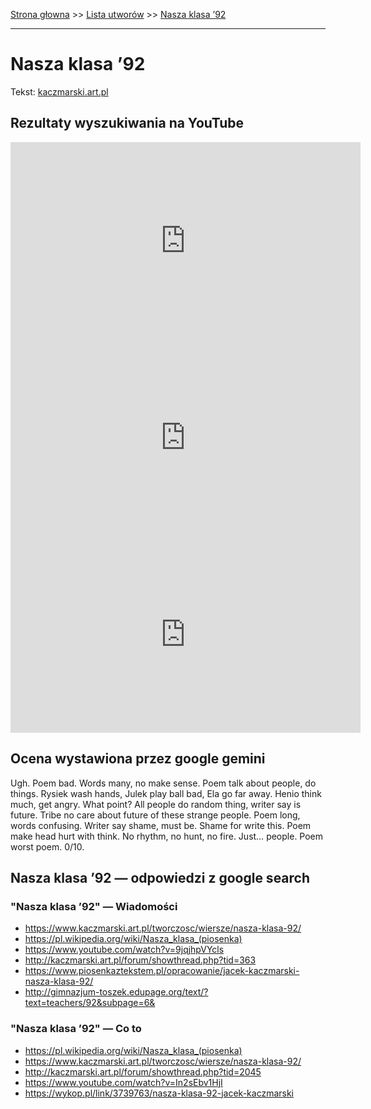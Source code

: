 [Strona głowna](../index.md) >> [Lista utworów](../list.md) >> [Nasza klasa ’92](347.md)

---

# Nasza klasa ’92

Tekst: [kaczmarski.art.pl](https://www.kaczmarski.art.pl/tworczosc/wiersze/nasza-klasa-92/)

## Rezultaty wyszukiwania na YouTube

<iframe width="560" height="315" src="https://www.youtube.com/embed/In2sEbv1HjI?si=IdontcarewhotheIRSsendsImnotpayingtaxes" title="YouTube video player" frameborder="0" allow="accelerometer; autoplay; clipboard-write; encrypted-media; gyroscope; picture-in-picture; web-share" referrerpolicy="strict-origin-when-cross-origin" allowfullscreen></iframe>

<iframe width="560" height="315" src="https://www.youtube.com/embed/9jqjhpVYcls?si=IdontcarewhotheIRSsendsImnotpayingtaxes" title="YouTube video player" frameborder="0" allow="accelerometer; autoplay; clipboard-write; encrypted-media; gyroscope; picture-in-picture; web-share" referrerpolicy="strict-origin-when-cross-origin" allowfullscreen></iframe>

<iframe width="560" height="315" src="https://www.youtube.com/embed/NTNcxGVgn9I?si=IdontcarewhotheIRSsendsImnotpayingtaxes" title="YouTube video player" frameborder="0" allow="accelerometer; autoplay; clipboard-write; encrypted-media; gyroscope; picture-in-picture; web-share" referrerpolicy="strict-origin-when-cross-origin" allowfullscreen></iframe>

## Ocena wystawiona przez google gemini

Ugh. Poem bad. Words many, no make sense. Poem talk about people, do things. Rysiek wash hands, Julek play ball bad, Ela go far away. Henio think much, get angry. What point? All people do random thing, writer say is future. Tribe no care about future of these strange people. Poem long, words confusing. Writer say shame, must be. Shame for write this. Poem make head hurt with think. No rhythm, no hunt, no fire. Just… people. Poem worst poem. 0/10.


## Nasza klasa ’92 — odpowiedzi z google search

### "Nasza klasa ’92" — Wiadomości

 - <https://www.kaczmarski.art.pl/tworczosc/wiersze/nasza-klasa-92/>
 - <https://pl.wikipedia.org/wiki/Nasza_klasa_(piosenka)>
 - <https://www.youtube.com/watch?v=9jqjhpVYcls>
 - <http://kaczmarski.art.pl/forum/showthread.php?tid=363>
 - <https://www.piosenkaztekstem.pl/opracowanie/jacek-kaczmarski-nasza-klasa-92/>
 - <http://gimnazjum-toszek.edupage.org/text/?text=teachers/92&subpage=6&>

### "Nasza klasa ’92" — Co to

 - <https://pl.wikipedia.org/wiki/Nasza_klasa_(piosenka)>
 - <https://www.kaczmarski.art.pl/tworczosc/wiersze/nasza-klasa-92/>
 - <http://kaczmarski.art.pl/forum/showthread.php?tid=2045>
 - <https://www.youtube.com/watch?v=In2sEbv1HjI>
 - <https://wykop.pl/link/3739763/nasza-klasa-92-jacek-kaczmarski>

